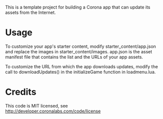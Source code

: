 This is a template project for building a Corona app that can update its assets from the Internet.

# Usage

To customize your app's starter content, modify starter_content/app.json and replace the images in starter_content/images.
app.json is the asset manifest file that contains the list and the URLs of your app assets.

To customize the URL from which the app downloads updates, modify the call to downloadUpdates() in the initializeGame function in loadmenu.lua.

# Credits

This code is MIT licensed, see http://developer.coronalabs.com/code/license
